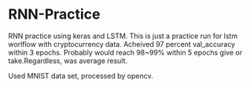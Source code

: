 # RNN-Practice
RNN practice using keras and LSTM. This is just a practice run for lstm worlflow with cryptocurrency data. Acheived 97 percent val_accuracy within 3 epochs. Probably would reach 98~99% within 5 epochs  give or take.Regardless, was average result.

Used MNIST data set, processed by opencv.
